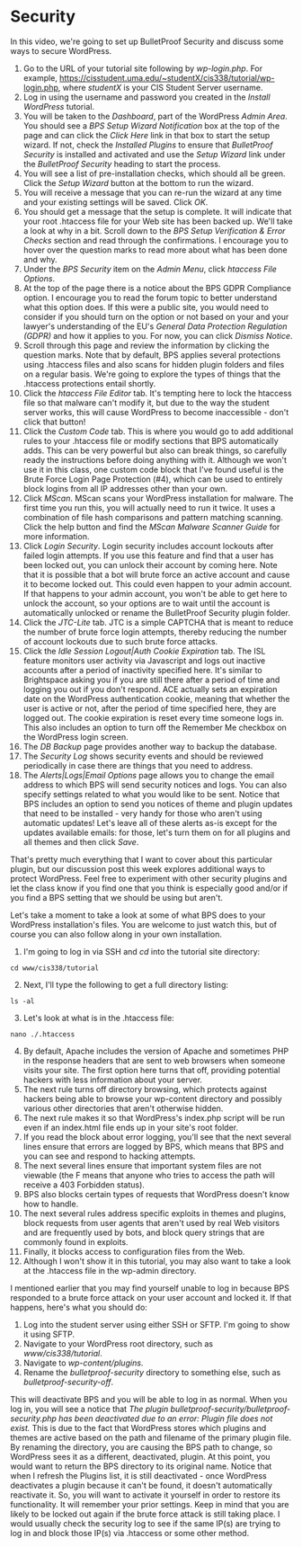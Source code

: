 # Security

In this video, we're going to set up BulletProof Security and discuss some ways to secure WordPress.

1. Go to the URL of your tutorial site following by _wp-login.php_. For example, <https://cisstudent.uma.edu/~studentX/cis338/tutorial/wp-login.php>, where _studentX_ is your CIS Student Server username.
2. Log in using the username and password you created in the _Install WordPress_ tutorial.
3. You will be taken to the _Dashboard_, part of the WordPress _Admin Area_. You should see a _BPS Setup Wizard Notification_ box at the top of the page and can click the _Click Here_ link in that box to start the setup wizard. If not, check the _Installed Plugins_ to ensure that _BulletProof Security_ is installed and activated and use the _Setup Wizard_ link under the _BulletProof Security_ heading to start the process.
4. You will see a list of pre-installation checks, which should all be green. Click the _Setup Wizard_ button at the bottom to run the wizard.
5. You will receive a message that you can re-run the wizard at any time and your existing settings will be saved. Click _OK_.
6. You should get a message that the setup is complete. It will indicate that your root .htaccess file for your Web site has been backed up. We'll take a look at why in a bit. Scroll down to the _BPS Setup Verification & Error Checks_ section and read through the confirmations. I encourage you to hover over the question marks to read more about what has been done and why.
7. Under the _BPS Security_ item on the _Admin Menu_, click _htaccess File Options_.
8. At the top of the page there is a notice about the BPS GDPR Compliance option. I encourage you to read the forum topic to better understand what this option does. If this were a public site, you would need to consider if you should turn on the option or not based on your and your lawyer's understanding of the EU's _General Data Protection Regulation (GDPR)_ and how it applies to you. For now, you can click _Dismiss Notice_.
9. Scroll through this page and review the information by clicking the question marks. Note that by default, BPS applies several protections using .htaccess files and also scans for hidden plugin folders and files on a regular basis. We're going to explore the types of things that the .htaccess protections entail shortly.
10. Click the _htaccess File Editor_ tab. It's tempting here to lock the htaccess file so that malware can't modify it, but due to the way the student server works, this will cause WordPress to become inaccessible - don't click that button!
11. Click the _Custom Code_ tab. This is where you would go to add additional rules to your .htaccess file or modify sections that BPS automatically adds. This can be very powerful but also can break things, so carefully ready the instructions before doing anything with it. Although we won't use it in this class, one custom code block that I've found useful is the Brute Force Login Page Protection (#4), which can be used to entirely block logins from all IP addresses other than your own.
12. Click _MScan_. MScan scans your WordPress installation for malware. The first time you run this, you will actually need to run it twice. It uses a combination of file hash comparisons and pattern matching scanning. Click the help button and find the _MScan Malware Scanner Guide_ for more information.
13. Click _Login Security_. Login security includes account lockouts after failed login attempts. If you use this feature and find that a user has been locked out, you can unlock their account by coming here. Note that it is possible that a bot will brute force an active account and cause it to become locked out. This could even happen to your admin account. If that happens to your admin account, you won't be able to get here to unlock the account, so your options are to wait until the account is automatically unlocked or rename the BulletProof Security plugin folder. 
14. Click the _JTC-Lite_ tab. JTC is a simple CAPTCHA that is meant to reduce the number of brute force login attempts, thereby reducing the number of account lockouts due to such brute force attacks.
15. Click the _Idle Session Logout|Auth Cookie Expiration_ tab. The ISL feature monitors user activity via Javascript and logs out inactive accounts after a period of inactivity specified here. It's similar to Brightspace asking you if you are still there after a period of time and logging you out if you don't respond. ACE actually sets an expiration date on the WordPress authentication cookie, meaning that whether the user is active or not, after the period of time specified here, they are logged out. The cookie expiration is reset every time someone logs in. This also includes an option to turn off the Remember Me checkbox on the WordPress login screen.
16. The _DB Backup_ page provides another way to backup the database.
17. The _Security Log_ shows security events and should be reviewed periodically in case there are things that you need to address.
18. The _Alerts|Logs|Email Options_ page allows you to change the email address to which BPS will send security notices and logs. You can also specify settings related to what you would like to be sent. Notice that BPS includes an option to send you notices of theme and plugin updates that need to be installed - very handy for those who aren't using automatic updates! Let's leave all of these alerts as-is except for the updates available emails: for those, let's turn them on for all plugins and all themes and then click _Save_.

That's pretty much everything that I want to cover about this particular plugin, but our discussion post this week explores additional ways to protect WordPress. Feel free to experiment with other security plugins and let the class know if you find one that you think is especially good and/or if you find a BPS setting that we should be using but aren't.

Let's take a moment to take a look at some of what BPS does to your WordPress installation's files. You are welcome to just watch this, but of course you can also follow along in your own installation.

1. I'm going to log in via SSH and _cd_ into the tutorial site directory:

```
cd www/cis338/tutorial
```

2. Next, I'll type the following to get a full directory listing:

```
ls -al
```

3. Let's look at what is in the .htaccess file:

```
nano ./.htaccess
```

4. By default, Apache includes the version of Apache and sometimes PHP in the response headers that are sent to web browsers when someone visits your site. The first option here turns that off, providing potential hackers with less information about your server.
5. The next rule turns off directory browsing, which protects against hackers being able to browse your wp-content directory and possibly various other directories that aren't otherwise hidden.
6. The next rule makes it so that WordPress's index.php script will be run even if an index.html file ends up in your site's root folder.
7. If you read the block about error logging, you'll see that the next several lines ensure that errors are logged by BPS, which means that BPS and you can see and respond to hacking attempts.
8. The next several lines ensure that important system files are not viewable (the F means that anyone who tries to access the path will receive a 403 Forbidden status).
9. BPS also blocks certain types of requests that WordPress doesn't know how to handle.
10. The next several rules address specific exploits in themes and plugins, block requests from user agents that aren't used by real Web visitors and are frequently used by bots, and block query strings that are commonly found in exploits.
11. Finally, it blocks access to configuration files from the Web.
12. Although I won't show it in this tutorial, you may also want to take a look at the .htaccess file in the wp-admin directory.

I mentioned earlier that you may find yourself unable to log in because BPS responded to a brute force attack on your user account and locked it. If that happens, here's what you should do:

1. Log into the student server using either SSH or SFTP. I'm going to show it using SFTP.
2. Navigate to your WordPress root directory, such as _www/cis338/tutorial_.
3. Navigate to _wp-content/plugins_.
4. Rename the _bulletproof-security_ directory to something else, such as _bulletproof-security-off_.

This will deactivate BPS and you will be able to log in as normal. When you log in, you will see a notice that _The plugin bulletproof-security/bulletproof-security.php has been deactivated due to an error: Plugin file does not exist._ This is due to the fact that WordPress stores which plugins and themes are active based on the path and filename of the primary plugin file. By renaming the directory, you are causing the BPS path to change, so WordPress sees it as a different, deactivated, plugin. At this point, you would want to return the BPS directory to its original name. Notice that when I refresh the Plugins list, it is still deactivated - once WordPress deactivates a plugin because it can't be found, it doesn't automatically reactivate it. So, you will want to activate it yourself in order to restore its functionality. It will remember your prior settings. Keep in mind that you are likely to be locked out again if the brute force attack is still taking place. I would usually check the security log to see if the same IP(s) are trying to log in and block those IP(s) via .htaccess or some other method.
